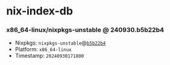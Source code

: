# nix-index-db
### x86_64-linux/nixpkgs-unstable @ 240930.b5b22b4
- Nixpkgs: `nixpkgs-unstable`@[`b5b22b4`](https://github.com/NixOS/nixpkgs/commit/b5b22b42c0d10c7d2463e90a546c394711e3a724)
- Platform: `x86_64-linux`
- Timestamp: `20240930171800`
